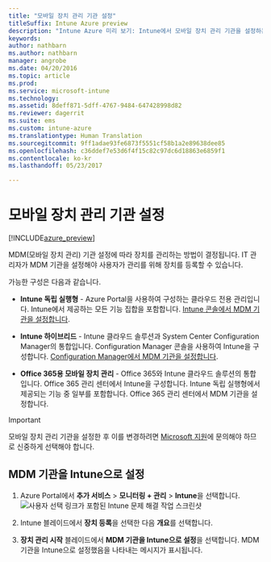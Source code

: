 ```yaml
---
title: "모바일 장치 관리 기관 설정"
titleSuffix: Intune Azure preview
description: "Intune Azure 미리 보기: Intune에서 모바일 장치 관리 기관을 설정하는 방법을 알아봅니다. "
keywords: 
author: nathbarn
ms.author: nathbarn
manager: angrobe
ms.date: 04/20/2016
ms.topic: article
ms.prod: 
ms.service: microsoft-intune
ms.technology: 
ms.assetid: 8deff871-5dff-4767-9484-647428998d82
ms.reviewer: dagerrit
ms.suite: ems
ms.custom: intune-azure
ms.translationtype: Human Translation
ms.sourcegitcommit: 9ff1adae93fe6873f5551cf58b1a2e89638dee85
ms.openlocfilehash: c36ddef7e53d6f4f15c82c97dc6d18863e6859f1
ms.contentlocale: ko-kr
ms.lasthandoff: 05/23/2017

---
```


# <a name="set-the-mobile-device-management-authority"></a>모바일 장치 관리 기관 설정

[!INCLUDE[azure_preview](./includes/azure_preview.md)]

MDM(모바일 장치 관리) 기관 설정에 따라 장치를 관리하는 방법이 결정됩니다. IT 관리자가 MDM 기관을 설정해야 사용자가 관리를 위해 장치를 등록할 수 있습니다.

가능한 구성은 다음과 같습니다.

- **Intune 독립 실행형** - Azure Portal을 사용하여 구성하는 클라우드 전용 관리입니다. Intune에서 제공하는 모든 기능 집합을 포함합니다. [Intune 콘솔에서 MDM 기관을 설정합니다](#mdm-authority-set-to-intune).

- **Intune 하이브리드** - Intune 클라우드 솔루션과 System Center Configuration Manager의 통합입니다. Configuration Manager 콘솔을 사용하여 Intune을 구성합니다. [Configuration Manager에서 MDM 기관을 설정합니다](https://docs.microsoft.com/sccm/mdm/deploy-use/configure-intune-subscription).

- **Office 365용 모바일 장치 관리**  - Office 365와 Intune 클라우드 솔루션의 통합입니다. Office 365 관리 센터에서 Intune을 구성합니다. Intune 독립 실행형에서 제공되는 기능 중 일부를 포함합니다. Office 365 관리 센터에서 MDM 기관을 설정합니다.

>[!IMPORTANT]
>모바일 장치 관리 기관을 설정한 후 이를 변경하려면 [Microsoft 지원](https://docs.microsoft.com/intune-classic/troubleshoot/get-support)에 문의해야 하므로 신중하게 선택해야 합니다.

## <a name="set-mdm-authority-to-intune"></a>MDM 기관을 Intune으로 설정

1. Azure Portal에서 **추가 서비스** > **모니터링 + 관리** > **Intune**을 선택합니다.
  ![사용자 선택 링크가 포함된 Intune 문제 해결 작업 스크린샷](media/set-mdm-auth.png)
2. Intune 블레이드에서 **장치 등록**을 선택한 다음 **개요**를 선택합니다.

3. **장치 관리 시작** 블레이드에서 **MDM 기관을 Intune으로 설정**을 선택합니다. MDM 기관을 Intune으로 설정했음을 나타내는 메시지가 표시됩니다.

